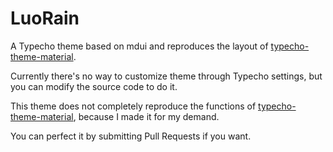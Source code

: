 # LuoRain
A Typecho theme based on mdui and reproduces the layout of [typecho-theme-material](https://github.com/idawnlight/typecho-theme-material).

Currently there's no way to customize theme through Typecho settings, but you can modify the source code to do it.

This theme does not completely reproduce the functions of [typecho-theme-material](https://github.com/idawnlight/typecho-theme-material), because I made it for my demand.

You can perfect it by submitting Pull Requests if you want.